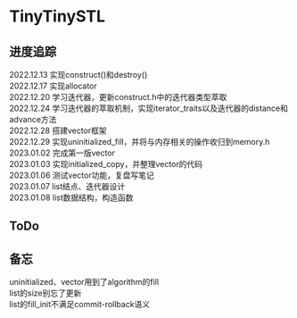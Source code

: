# TinyTinySTL
## 进度追踪
2022.12.13 实现construct()和destroy()  
2022.12.17 实现allocator  
2022.12.20 学习迭代器，更新construct.h中的迭代器类型萃取  
2022.12.24 学习迭代器的萃取机制，实现iterator_traits以及迭代器的distance和advance方法  
2022.12.28 搭建vector框架  
2022.12.29 实现uninitialized_fill，并将与内存相关的操作收归到memory.h  
2023.01.02 完成第一版vector  
2023.01.03 实现initialized_copy，并整理vector的代码  
2023.01.06 测试vector功能，复盘写笔记  
2023.01.07 list结点、迭代器设计  
2023.01.08 list数据结构，构造函数  
## ToDo 


## 备忘  
uninitialized、vector用到了algorithm的fill  
list的size别忘了更新  
list的fill_init不满足commit-rollback语义  